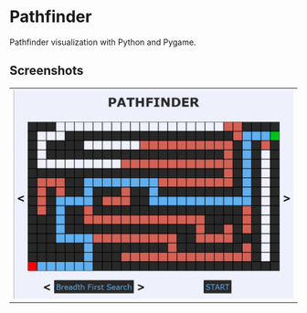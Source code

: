 # Pathfinder

Pathfinder visualization with Python and Pygame.

## Screenshots
<table border='0px'>
    <tr>
        <td>
            <img src='screenshots/screenshot.png?raw=true' alt="Breadth-First Search"
                width='600'>
        </td>
    </tr>
</table>
